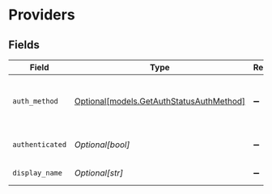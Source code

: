 # Providers


## Fields

| Field                                                                            | Type                                                                             | Required                                                                         | Description                                                                      |
| -------------------------------------------------------------------------------- | -------------------------------------------------------------------------------- | -------------------------------------------------------------------------------- | -------------------------------------------------------------------------------- |
| `auth_method`                                                                    | [Optional[models.GetAuthStatusAuthMethod]](../models/getauthstatusauthmethod.md) | :heavy_minus_sign:                                                               | Authentication method (oauth, api_key, none)                                     |
| `authenticated`                                                                  | *Optional[bool]*                                                                 | :heavy_minus_sign:                                                               | Whether provider is authenticated                                                |
| `display_name`                                                                   | *Optional[str]*                                                                  | :heavy_minus_sign:                                                               | User-friendly provider name                                                      |
